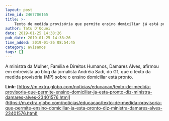 ```yaml
---
layout: post
item_id: 2467706165
title: >-
    Texto de medida provisória que permite ensino domiciliar já está pronto, diz ministra Damares Alves
author: Tatu D'Oquei
date: 2019-01-25 14:38:26
pub_date: 2019-01-25 14:38:26
time_added: 2019-01-26 08:54:45
category: avisamos
tags: []
---
```


A ministra da Mulher, Família e Direitos Humanos, Damares Alves, afirmou em entrevista ao blog da jornalista Andréia Sadi, do G1, que o texto da medida provisória (MP) sobre o ensino domiciliar está pronto.

**Link:** [https://m.extra.globo.com/noticias/educacao/texto-de-medida-provisoria-que-permite-ensino-domiciliar-ja-esta-pronto-diz-ministra-damares-alves-23401576.html](https://m.extra.globo.com/noticias/educacao/texto-de-medida-provisoria-que-permite-ensino-domiciliar-ja-esta-pronto-diz-ministra-damares-alves-23401576.html)

